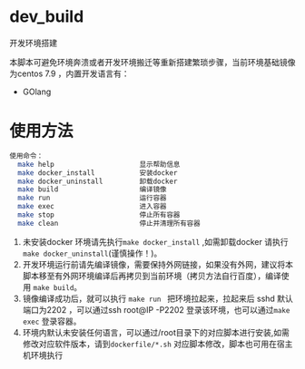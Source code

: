 # dev_build
开发环境搭建

本脚本可避免环境奔溃或者开发环境搬迁等重新搭建繁琐步骤，当前环境基础镜像为centos 7.9 ，内置开发语言有：
- GOlang


# 使用方法
```bash
使用命令：
  make help                     显示帮助信息
  make docker_install           安装docker
  make docker_uninstall         卸载docker
  make build                    编译镜像
  make run                      运行容器
  make exec                     进入容器
  make stop                     停止所有容器
  make clean                    停止并清理所有容器
``` 

1. 未安装docker 环境请先执行`make docker_install` ,如需卸载docker 请执行 `make docker_uninstall`(谨慎操作！)。
2. 开发环境运行前请先编译镜像，需要保持外网链接，如果没有外网，建议将本脚本移至有外网环境编译后再拷贝到当前环境（拷贝方法自行百度），编译使用 `make build`。
3. 镜像编译成功后，就可以执行  `make run ` 把环境拉起来，拉起来后 sshd 默认端口为2202 ，可以通过ssh root@IP -P2202 登录该环境，也可以通过`make exec` 登录容器。
4. 环境内默认未安装任何语言，可以通过/root目录下的对应脚本进行安装,如需修改对应软件版本，请到`dockerfile/*.sh` 对应脚本修改，脚本也可用在宿主机环境执行

